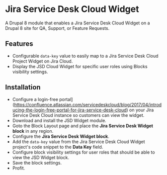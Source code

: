 # Jira Service Desk Cloud Widget
A Drupal 8 module that enables a Jira Service Desk Cloud Widget on a Drupal 8 site for QA, Support, or Feature Requests.

## Features
- Configurable `data-key` value to easily map to a Jira Service Desk Cloud Project Widget on Jira Cloud.
- Display the JSD Cloud Widget for specific user roles using Blocks visibility settings.

## Installation
- Configure a login-free portal](https://confluence.atlassian.com/servicedeskcloud/blog/2017/04/introducing-the-login-free-portal-for-jira-service-desk-cloud) on your Jira Service Desk Cloud instance so customers can view the widget.
- Download and install the JSD Widget module.
- Goto the Block Layout page and place the **Jira Service Desk Widget block** in any region.
- Configure the **Jira Service Desk Widget block**.
- Add the `data-key` value from the Jira Service Desk Cloud Widget project's code snippet to the **Data Key** field.
- Configure block visibility settings for user roles that should be able to view the JSD Widget block.
- Save the block settings.
- Profit.

